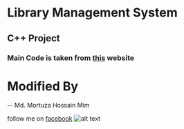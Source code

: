 # Library Management System
## C++ Project

### Main Code is taken from [this](http://www.ccodechamp.com/c-program-of-library-management-system-c-projects/) website

# Modified By
-- Md. Mortuza Hossain Mim

follow me on [facebook](http://www.facebook.com/md.mortuza.hossain/?)
![alt text](https://github.com/mortuzahossain/Library_Management_CPP/qr.jpg")
